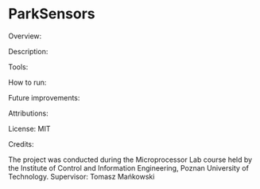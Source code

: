 # ParkSensors
Overview:

Description:

Tools:

How to run:

Future improvements:

Attributions:

License: MIT

Credits:

The project was conducted during the Microprocessor Lab course held by the Institute of Control and Information Engineering, Poznan University of Technology.
Supervisor: Tomasz Mańkowski
